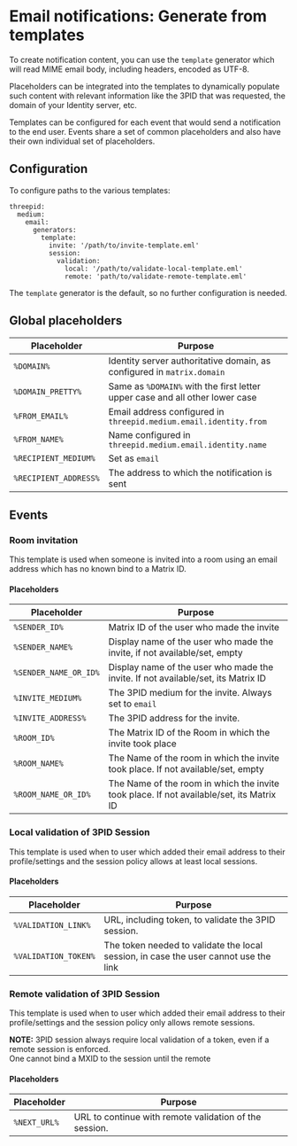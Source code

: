 # Email notifications: Generate from templates
To create notification content, you can use the `template` generator which will read MIME email body, including headers,
encoded as UTF-8.

Placeholders can be integrated into the templates to dynamically populate such content with relevant information like
the 3PID that was requested, the domain of your Identity server, etc.

Templates can be configured for each event that would send a notification to the end user. Events share a set of common
placeholders and also have their own individual set of placeholders.

## Configuration
To configure paths to the various templates:
```
threepid:
  medium:
    email:
      generators:
        template:
          invite: '/path/to/invite-template.eml'
          session:
            validation:
              local: '/path/to/validate-local-template.eml'
              remote: 'path/to/validate-remote-template.eml'
```
The `template` generator is the default, so no further configuration is needed.

##  Global placeholders
| Placeholder           | Purpose                                                                      |
|-----------------------|------------------------------------------------------------------------------|
| `%DOMAIN%`            | Identity server authoritative domain, as configured in `matrix.domain`       |
| `%DOMAIN_PRETTY%`     | Same as `%DOMAIN%` with the first letter upper case and all other lower case |
| `%FROM_EMAIL%`        | Email address configured in `threepid.medium.email.identity.from`            |
| `%FROM_NAME%`         | Name configured in `threepid.medium.email.identity.name`                     |
| `%RECIPIENT_MEDIUM%`  | Set as `email`                                                               |
| `%RECIPIENT_ADDRESS%` | The address to which the notification is sent                                |

## Events
### Room invitation
This template is used when someone is invited into a room using an email address which has no known bind to a Matrix ID.
#### Placeholders
| Placeholder           | Purpose                                                                                  |
|-----------------------|------------------------------------------------------------------------------------------|
| `%SENDER_ID%`         | Matrix ID of the user who made the invite                                                |
| `%SENDER_NAME%`       | Display name of the user who made the invite, if not available/set, empty                |
| `%SENDER_NAME_OR_ID%` | Display name of the user who made the invite. If not available/set, its Matrix ID        |
| `%INVITE_MEDIUM%`     | The 3PID medium for the invite. Always set to `email`                                    |
| `%INVITE_ADDRESS%`    | The 3PID address for the invite.                                                         |
| `%ROOM_ID%`           | The Matrix ID of the Room in which the invite took place                                 |
| `%ROOM_NAME%`         | The Name of the room in which the invite took place. If not available/set, empty         |
| `%ROOM_NAME_OR_ID%`   | The Name of the room in which the invite took place. If not available/set, its Matrix ID |

### Local validation of 3PID Session
This template is used when to user which added their email address to their profile/settings and the session policy
allows at least local sessions.  

#### Placeholders
| Placeholder          | Purpose                                                                              |
|----------------------|--------------------------------------------------------------------------------------|
| `%VALIDATION_LINK%`  | URL, including token, to validate the 3PID session.                                  |
| `%VALIDATION_TOKEN%` | The token needed to validate the local session, in case the user cannot use the link |

### Remote validation of 3PID Session
This template is used when to user which added their email address to their profile/settings and the session policy only
allows remote sessions.

**NOTE:** 3PID session always require local validation of a token, even if a remote session is enforced.  
One cannot bind a MXID to the session until the remote

#### Placeholders
| Placeholder  | Purpose                                                |
|--------------|--------------------------------------------------------|
| `%NEXT_URL%` | URL to continue with remote validation of the session. |
